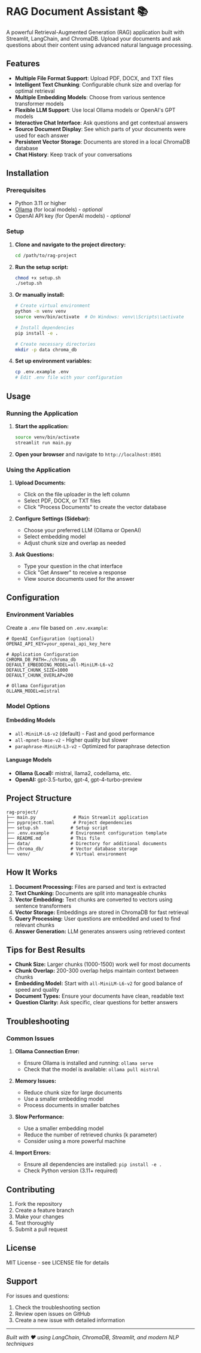 # RAG Document Assistant 📚

A powerful Retrieval-Augmented Generation (RAG) application built with Streamlit, LangChain, and ChromaDB. Upload your documents and ask questions about their content using advanced natural language processing.

## Features

- **Multiple File Format Support**: Upload PDF, DOCX, and TXT files
- **Intelligent Text Chunking**: Configurable chunk size and overlap for optimal retrieval
- **Multiple Embedding Models**: Choose from various sentence transformer models
- **Flexible LLM Support**: Use local Ollama models or OpenAI's GPT models
- **Interactive Chat Interface**: Ask questions and get contextual answers
- **Source Document Display**: See which parts of your documents were used for each answer
- **Persistent Vector Storage**: Documents are stored in a local ChromaDB database
- **Chat History**: Keep track of your conversations

## Installation

### Prerequisites

- Python 3.11 or higher
- [Ollama](https://ollama.ai/) (for local models) - *optional*
- OpenAI API key (for OpenAI models) - *optional*

### Setup

1. **Clone and navigate to the project directory:**
   ```bash
   cd /path/to/rag-project
   ```

2. **Run the setup script:**
   ```bash
   chmod +x setup.sh
   ./setup.sh
   ```

3. **Or manually install:**
   ```bash
   # Create virtual environment
   python -m venv venv
   source venv/bin/activate  # On Windows: venv\\Scripts\\activate

   # Install dependencies
   pip install -e .

   # Create necessary directories
   mkdir -p data chroma_db
   ```

4. **Set up environment variables:**
   ```bash
   cp .env.example .env
   # Edit .env file with your configuration
   ```

## Usage

### Running the Application

1. **Start the application:**
   ```bash
   source venv/bin/activate
   streamlit run main.py
   ```

2. **Open your browser** and navigate to `http://localhost:8501`

### Using the Application

1. **Upload Documents:**
   - Click on the file uploader in the left column
   - Select PDF, DOCX, or TXT files
   - Click "Process Documents" to create the vector database

2. **Configure Settings (Sidebar):**
   - Choose your preferred LLM (Ollama or OpenAI)
   - Select embedding model
   - Adjust chunk size and overlap as needed

3. **Ask Questions:**
   - Type your question in the chat interface
   - Click "Get Answer" to receive a response
   - View source documents used for the answer

## Configuration

### Environment Variables

Create a `.env` file based on `.env.example`:

```env
# OpenAI Configuration (optional)
OPENAI_API_KEY=your_openai_api_key_here

# Application Configuration
CHROMA_DB_PATH=./chroma_db
DEFAULT_EMBEDDING_MODEL=all-MiniLM-L6-v2
DEFAULT_CHUNK_SIZE=1000
DEFAULT_CHUNK_OVERLAP=200

# Ollama Configuration
OLLAMA_MODEL=mistral
```

### Model Options

#### Embedding Models
- `all-MiniLM-L6-v2` (default) - Fast and good performance
- `all-mpnet-base-v2` - Higher quality but slower
- `paraphrase-MiniLM-L3-v2` - Optimized for paraphrase detection

#### Language Models
- **Ollama (Local):** mistral, llama2, codellama, etc.
- **OpenAI:** gpt-3.5-turbo, gpt-4, gpt-4-turbo-preview

## Project Structure

```
rag-project/
├── main.py              # Main Streamlit application
├── pyproject.toml       # Project dependencies
├── setup.sh            # Setup script
├── .env.example        # Environment configuration template
├── README.md           # This file
├── data/               # Directory for additional documents
├── chroma_db/          # Vector database storage
└── venv/               # Virtual environment
```

## How It Works

1. **Document Processing:** Files are parsed and text is extracted
2. **Text Chunking:** Documents are split into manageable chunks
3. **Vector Embedding:** Text chunks are converted to vectors using sentence transformers
4. **Vector Storage:** Embeddings are stored in ChromaDB for fast retrieval
5. **Query Processing:** User questions are embedded and used to find relevant chunks
6. **Answer Generation:** LLM generates answers using retrieved context

## Tips for Best Results

- **Chunk Size:** Larger chunks (1000-1500) work well for most documents
- **Chunk Overlap:** 200-300 overlap helps maintain context between chunks
- **Embedding Model:** Start with `all-MiniLM-L6-v2` for good balance of speed and quality
- **Document Types:** Ensure your documents have clean, readable text
- **Question Clarity:** Ask specific, clear questions for better answers

## Troubleshooting

### Common Issues

1. **Ollama Connection Error:**
   - Ensure Ollama is installed and running: `ollama serve`
   - Check that the model is available: `ollama pull mistral`

2. **Memory Issues:**
   - Reduce chunk size for large documents
   - Use a smaller embedding model
   - Process documents in smaller batches

3. **Slow Performance:**
   - Use a smaller embedding model
   - Reduce the number of retrieved chunks (k parameter)
   - Consider using a more powerful machine

4. **Import Errors:**
   - Ensure all dependencies are installed: `pip install -e .`
   - Check Python version (3.11+ required)

## Contributing

1. Fork the repository
2. Create a feature branch
3. Make your changes
4. Test thoroughly
5. Submit a pull request

## License

MIT License - see LICENSE file for details

## Support

For issues and questions:
1. Check the troubleshooting section
2. Review open issues on GitHub
3. Create a new issue with detailed information

---

*Built with ❤️ using LangChain, ChromaDB, Streamlit, and modern NLP techniques*